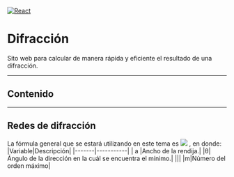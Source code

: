 [![React](https://img.shields.io/badge/17.0.2-60DAFB?style=for-the-badge&logo=react&label=React&labelColor=1F232A)]()

# Difracción

Sito web para calcular de manera rápida y eficiente el resultado de una difracción.
- - -
## Contenido
- - -

## Redes de difracción
La fórmula general que se estará utilizando en este tema es
<img  src="https://user-images.githubusercontent.com/54295964/150064662-416ae53b-2228-4ffe-883b-2a0ab802fdf6.png" />
, en donde:
|Variable|Descripción|
|-------|-----------|
|   a   |Ancho de la rendija.|
|<span>&theta;</span>|Ángulo de la dirección en la cuál se encuentra el mínimo.|
|||
|m|Número del orden máximo|
